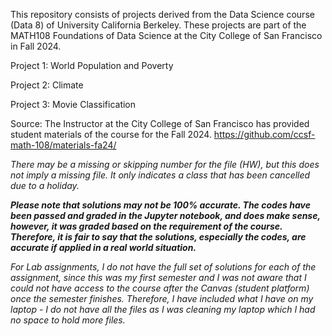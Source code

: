 This repository consists of projects derived from the Data Science course (Data 8) of University California Berkeley. 
These projects are part of the MATH108 Foundations of Data Science at the City College of San Francisco in Fall 2024.

Project 1: World Population and Poverty

Project 2: Climate

Project 3: Movie Classification

Source:
The Instructor at the City College of San Francisco has provided student materials of the course for the Fall 2024.
https://github.com/ccsf-math-108/materials-fa24/


*There may be a missing or skipping number for the file (HW), but this does not imply a missing file. It only indicates a class that has been cancelled due to a holiday.*

***Please note that solutions may not be 100% accurate. The codes have been passed and graded in the Jupyter notebook, and does make sense, however, it was graded based on the requirement of the course. Therefore, it is fair to say that the solutions, especially the codes, are accurate if applied in a real world situation.***

*For Lab assignments, I do not have the full set of solutions for each of the assignment, since this was my first semester and I was not aware that I could not have access to the course after the Canvas (student platform) once the semester finishes. Therefore, I have included what I have on my laptop - I do not have all the files as I was cleaning my laptop which I had no space to hold more files.*
